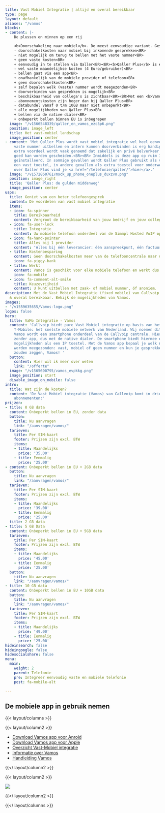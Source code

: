 ```yaml
---
title: Vast Mobiel Integratie | altijd en overal bereikbaar
type: page
layout: default
aliases: "/vamos"
blocks:
- content: |-
    De plussen en minnen op een rij

    <b>Doorschakeling naar mobiel</b>. De meest eenvoudige variant. Gesprekken naar het vaste nummer kunnen worden doorverbonden naar een mobiel nummer.<BR>
    - doorschakelkosten naar mobiel bij inkomende gesprekken<BR>
    - niet mogelijk om terug te bellen met het vaste nummer<BR>
    + geen vaste kosten<BR>
    + eenvoudig in te stellen via Qaller<BR><BR><b>Qaller Plus</b> is een app op de smartphone waarmee kan worden gebeld en gesprekken kunnen worden ontvangen op het vaste nummer.<BR>
    - wel vaste maandelijkse kosten (4 Euro/gebruiker)<BR>
    - bellen gaat via een app<BR>
    + onafhankelijk van de mobiele provider of telefoon<BR>
    + geen doorschakelkosten<BR>
    + zelf bepalen welk (vaste) nummer wordt meegezonden<BR>
    + doorverbinden van gesprekken is mogelijk<BR>
    + beschikbaarheid van collega's is zichtbaar<BR><BR>Met een <b>Vamos</b> SIM is de smartphone volledig geïntegreerd in de Callvoip telefooncentrale.<BR>
    - abonnementskosten zijn hoger dan bij Qaller Plus<BR>
    - databundel vanaf 0 t/m 10GB maar niet onbeperkt<BR>
    + alle mogelijkheden van Qaller Plus<BR>
    + bellen via de native dialer<BR>
    + onbeperkt bellen binnen EU is inbegrepen
  image: "/v1566548339/qaller_en_vamos_ezc5p6.png"
  position: image_left
  title: Het vast-mobiel landschap
  image_position: center
- content: 'Met Qaller Plus wordt vast mobiel integratie wel heel eenvoudig: met het
    vaste nummer uitbellen en intern kunnen doorverbinden is erg handig. Als belangrijk
    extra voordeel wordt vaak genoemd dat zakelijk en privé belverkeer op één telefoon
    goed kan worden gescheiden.<BR><BR> Inmiddels is deze app op ruim 1.000 smartphones
    geïnstalleerd. In sommige gevallen wordt Qaller Plus gebruikt als vervanger van
    een vast toestel, in andere gevallen als extra toestel voor onderweg. Meer informatie
    over Qaller Plus vind je <a href="/telefonie/qaller/">hier</a>.'
  image: "/v1572860761/mock_up_phone_oneplus_duxzvn.png"
  position: image_right
  title: 'Qaller Plus: de gulden middenweg'
  image_position: center
usps:
  title: Geniet van een beter telefoongesprek
  content: De voordelen van vast mobiel integratie
  items:
  - icon: fa-spinner
    title: Bereikbaarheid
    content: Vergroot de bereikbaarheid van jouw bedrijf en jouw collega's
  - icon: fa-user-lock
    title: Integratie
    content: Uw mobiele telefoon onderdeel van de Simmpl Hosted VoIP oplossing.
  - icon: fa-hand-pointer
    title: Alles bij 1 provider
    content: 'Alles bij één leverancier: één aanspreekpunt, één factuur.'
  - title: Kostenbesparing
    content: Geen doorschakelkosten meer van de telefooncentrale naar uw mobiele telefoon.
    icon: fa-piggy-bank
  - title: Werkt
    content: Vamos is geschikt voor elke mobiele telefoon en werkt dus altijd.
    icon: fa-mobile
  - icon: fa-comment-alt-smile
    title: Keuzevrijheid
    content: U kunt uitbellen met zaak- of mobiel nummer, óf anoniem.
description: Met de Vast Mobiel Integratie (fixed mobile) van Callvoip ben je altijd
  & overal bereikbaar. Bekijk de mogelijkheden van Vamos.
images:
- "/v1559635655/Vamos-logo.png"
logos: false
hero:
  title: VaMo Integratie - Vamos
  content: 'Callvoip biedt pure Vast Mobiel integratie op basis van het netwerk van
    T-Mobile: het snelste mobiele netwerk van Nederland. Wij noemen dit Vamos.<BR><BR>Met
    Vamos wordt een smartphone onderdeel van de Callvoip centrale. Hiermee bel je
    zonder app, dus met de native dialer. De smartphone biedt hiermee eigenlijk dezelfde
    mogelijkheden als een IP toestel. Met de Vamos app bepaal je welk nummer moet
    worden meegezonden: vast, mobiel of geen nummer en kun je gesprekken doorverbinden.<BR><BR>Wij
    zouden zeggen, Vamos! '
  button:
    content: Hier wil ik meer over weten
    link: "/offerte"
  image: "/v1565690795/vamos_evpkkg.png"
  image_position: start
  disable_image_on_mobile: false
intro:
  title: Wat zijn de kosten?
  content: 'De Vast Mobiel integratie (Vamos) van Callvoip komt in drie verschillende
    abonnementen:'
prijzen:
- title: 0 GB data
  content: Onbeperkt bellen in EU, zonder data
  button:
    title: Nu aanvragen
    link: "/aanvragen/vamos/"
  tarieven:
    title: Per SIM-kaart
    footer: Prijzen zijn excl. BTW
    items:
    - title: Maandelijks
      price: '35.00'
    - title: Eenmalig
      price: '25.00'
- content: Onbeperkt bellen in EU + 2GB data
  button:
    title: Nu aanvragen
    link: "/aanvragen/vamos/"
  tarieven:
    title: Per SIM-kaart
    footer: Prijzen zijn excl. BTW
    items:
    - title: Maandelijks
      price: '39.00'
    - title: Eenmalig
      price: '25.00'
  title: 2 GB data
- title: 5 GB Data
  content: Onbeperkt bellen in EU + 5GB data
  tarieven:
    title: Per SIM-kaart
    footer: Prijzen zijn excl. BTW
    items:
    - title: Maandelijks
      price: '45.00'
    - title: Eenmalig
      price: '25.00'
  button:
    title: Nu aanvragen
    link: "/aanvragen/vamos/"
- title: 10 GB data
  content: Onbeperkt bellen in EU + 10GB data
  button:
    title: Nu aanvragen
    link: "/aanvragen/vamos/"
  tarieven:
    title: Per SIM-kaart
    footer: Prijzen zijn excl. BTW
    items:
    - title: Maandelijks
      price: '49.00'
    - title: Eenmalig
      price: '25.00'
hideinsearch: false
hideingoogle: false
hidesocialshare: false
menu:
  main:
    weight: 2
    parent: Telefonie
    pre: Integreer eenvoudig vaste en mobiele telefonie
    post: fa-mobile-alt

---
```

<h2>De mobiele app in gebruik nemen</h2>

{{< layout/columns >}}

{{< layout/column2 >}}

* [Download Vamos app voor Anroid](https://play.google.com/store/apps/details?id=com.digifoon.fmc)
* [Download Vamos app voor Apple](https://itunes.apple.com/nl/app/vamos-vast-mobiel/id1449692498)
* [Overzicht Vast-Mobiel integratie](/ondersteuning/vast-mobiel/overzicht/)
* [Informatie over Vamos](/ondersteuning/vast-mobiel/vast-mobiel-vamos-informatie/)
* [Handleiding Vamos](/ondersteuning/vast-mobiel/vast-mobiel-handleiding/)

{{</ layout/column2 >}}

{{< layout/column2 >}}

![](https://res.cloudinary.com/callvoip/image/upload/v1559635655/Vamos-logo.png)

{{</ layout/column2 >}}

{{</ layout/columns >}}
